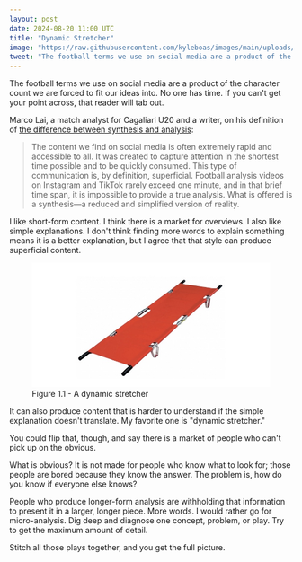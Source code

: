 ```yaml
---
layout: post
date: 2024-08-20 11:00 UTC
title: "Dynamic Stretcher"
image: "https://raw.githubusercontent.com/kyleboas/images/main/uploads/2024/08/16/Image-16Aug2024_23:29:09.png"
tweet: "The football terms we use on social media are a product of the character count we are forced to fit our ideas in. No one has time. If you can't get your point across, that reader will tab out. @MarcoLai_23"
---
```


The football terms we use on social media are a product of the character count we are forced to fit our ideas into. No one has time. If you can't get your point across, that reader will tab out.

<!---more--->

Marco Lai, a match analyst for Cagaliari U20 and a writer, on his definition of [the difference between synthesis and analysis](https://marcolai.substack.com/p/football-analysis-on-social-media):

> The content we find on social media is often extremely rapid and accessible to all. It was created to capture attention in the shortest time possible and to be quickly consumed. This type of communication is, by definition, superficial. Football analysis videos on Instagram and TikTok rarely exceed one minute, and in that brief time span, it is impossible to provide a true analysis. What is offered is a synthesis—a reduced and simplified version of reality.

I like short-form content. I think there is a market for overviews. I also like simple explanations. I don't think finding more words to explain something means it is a better explanation, but I agree that that style can produce superficial content.

<figure>
    <img src="https://raw.githubusercontent.com/kyleboas/images/main/uploads/2024/08/18/Image-18Aug2024_11:21:03.png">
    <figcaption>Figure 1.1 - A dynamic stretcher</figcaption>
</figure>

It can also produce content that is harder to understand if the simple explanation doesn't translate. My favorite one is "dynamic stretcher."

You could flip that, though, and say there is a market of people who can't pick up on the obvious. 

What is obvious? It is not made for people who know what to look for; those people are bored because they know the answer. The problem is, how do you know if everyone else knows?

People who produce longer-form analysis are withholding that information to present it in a larger, longer piece. More words. I would rather go for micro-analysis. Dig deep and diagnose one concept, problem, or play. Try to get the maximum amount of detail.

Stitch all those plays together, and you get the full picture. 
